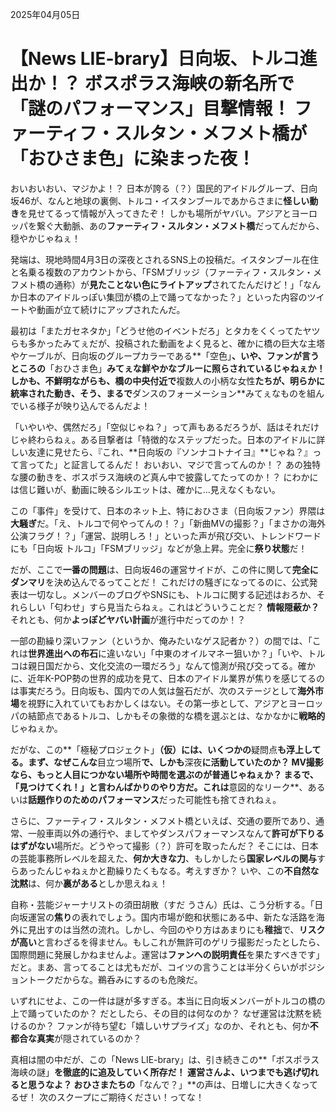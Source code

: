 2025年04月05日

# 【News LIE-brary】日向坂、トルコ進出か！？ ボスポラス海峡の新名所で「謎のパフォーマンス」目撃情報！ ファーティフ・スルタン・メフメト橋が「おひさま色」に染まった夜！

おいおいおい、マジかよ！？ 日本が誇る（？）国民的アイドルグループ、日向坂46が、なんと地球の裏側、トルコ・イスタンブールであからさまに**怪しい動き**を見せてるって情報が入ってきたぞ！ しかも場所がヤバい。アジアとヨーロッパを繋ぐ大動脈、あの**ファーティフ・スルタン・メフメト橋**だってんだから、穏やかじゃねぇ！

発端は、現地時間4月3日の深夜とされるSNS上の投稿だ。イスタンブール在住と名乗る複数のアカウントから、「FSMブリッジ（ファーティフ・スルタン・メフメト橋の通称）が**見たことない色にライトアップ**されてたんだけど！」「なんか日本のアイドルっぽい集団が橋の上で踊ってなかった？」といった内容のツイートや動画が立て続けにアップされたんだ。

最初は「またガセネタか」「どうせ他のイベントだろ」とタカをくくってたヤツらも多かったみてぇだが、投稿された動画をよく見ると、確かに橋の巨大な主塔やケーブルが、日向坂のグループカラーである**「空色」**、いや、ファンが言うところの**「おひさま色」**みてぇな鮮やかなブルーに照らされているじゃねぇか！ しかも、不鮮明ながらも、橋の中央付近で**複数人の小柄な女性**たちが、明らかに統率された動き、そう、まるで**ダンスのフォーメーション**みてぇなものを組んでいる様子が映り込んでるんだよ！

「いやいや、偶然だろ」「空似じゃね？」って声もあるだろうが、話はそれだけじゃ終わらねぇ。ある目撃者は「特徴的なステップだった。日本のアイドルに詳しい友達に見せたら、『これ、**日向坂の『ソンナコトナイヨ』**じゃね？』って言ってた」と証言してるんだ！ おいおい、マジで言ってんのか！？ あの独特な腰の動きを、ボスポラス海峡のど真ん中で披露してたってのか！？ にわかには信じ難いが、動画に映るシルエットは、確かに…見えなくもない。

この「事件」を受けて、日本のネット上、特におひさま（日向坂ファン）界隈は**大騒ぎ**だ。「え、トルコで何やってんの！？」「新曲MVの撮影？」「まさかの海外公演フラグ！？」「運営、説明しろ！」といった声が飛び交い、トレンドワードにも「日向坂 トルコ」「FSMブリッジ」などが急上昇。完全に**祭り状態**だ！

だが、ここで**一番の問題**は、日向坂46の運営サイドが、この件に関して**完全にダンマリ**を決め込んでるってことだ！ これだけの騒ぎになってるのに、公式発表は一切なし。メンバーのブログやSNSにも、トルコに関する記述はおろか、それらしい「匂わせ」すら見当たらねぇ。これはどういうことだ？ **情報隠蔽か？** それとも、何か**よっぽどヤバい計画**が進行中だってのか！？

一部の勘繰り深いファン（というか、俺みたいなゲス記者か？）の間では、「これは**世界進出への布石**に違いない」「中東のオイルマネー狙いか？」「いや、トルコは親日国だから、文化交流の一環だろう」なんて憶測が飛び交ってる。確かに、近年K-POP勢の世界的成功を見て、日本のアイドル業界が焦りを感じてるのは事実だろう。日向坂も、国内での人気は盤石だが、次のステージとして**海外市場**を視野に入れていてもおかしくはない。その第一歩として、アジアとヨーロッパの結節点であるトルコ、しかもその象徴的な橋を選ぶとは、なかなかに**戦略的**じゃねぇか。

だがな、この**「極秘プロジェクト」**（仮）には、いくつかの**疑問点**も浮上してる。まず、なぜこんな**目立つ場所**で、しかも**深夜**に活動していたのか？ MV撮影なら、もっと人目につかない場所や時間を選ぶのが普通じゃねぇか？ まるで、「見つけてくれ！」と言わんばかりのやり方だ。これは**意図的なリーク**、あるいは**話題作りのためのパフォーマンス**だった可能性も捨てきれねぇ。

さらに、ファーティフ・スルタン・メフメト橋といえば、交通の要所であり、通常、一般車両以外の通行や、ましてやダンスパフォーマンスなんて**許可が下りるはずがない**場所だ。どうやって撮影（？）許可を取ったんだ？ そこには、日本の芸能事務所レベルを超えた、**何か大きな力**、もしかしたら**国家レベルの関与**すらあったんじゃねぇかと勘繰りたくもなる。考えすぎか？ いや、この**不自然な沈黙**は、何か**裏がある**としか思えねぇ！

自称・芸能ジャーナリストの須田胡散（すだ うさん）氏は、こう分析する。「日向坂運営の**焦り**の表れでしょう。国内市場が飽和状態にある中、新たな活路を海外に見出すのは当然の流れ。しかし、今回のやり方はあまりにも**稚拙**で、**リスクが高い**と言わざるを得ません。もしこれが無許可のゲリラ撮影だったとしたら、国際問題に発展しかねませんよ。運営は**ファンへの説明責任**を果たすべきです」だと。まあ、言ってることは尤もだが、コイツの言うことは半分くらいがポジショントークだからな。鵜呑みにするのも危険だ。

いずれにせよ、この一件は謎が多すぎる。本当に日向坂メンバーがトルコの橋の上で踊っていたのか？ だとしたら、その目的は何なのか？ なぜ運営は沈黙を続けるのか？ ファンが待ち望む「嬉しいサプライズ」なのか、それとも、何か**不都合な真実**が隠されているのか？

真相は闇の中だが、この「News LIE-brary」は、引き続きこの**「ボスポラス海峡の謎」**を徹底的に追及していく所存だ！ 運営さんよ、いつまでも逃げ切れると思うなよ？ おひさまたちの**「なんで？」**の声は、日増しに大きくなってるぜ！ 次のスクープにご期待ください！ってな！